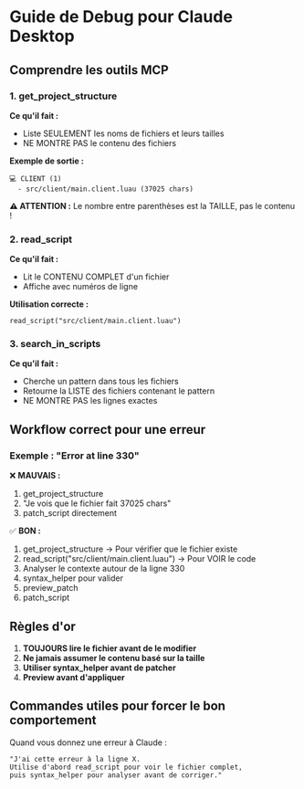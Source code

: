# Guide de Debug pour Claude Desktop

## Comprendre les outils MCP

### 1. get_project_structure
**Ce qu'il fait :**
- Liste SEULEMENT les noms de fichiers et leurs tailles
- NE MONTRE PAS le contenu des fichiers

**Exemple de sortie :**
```
💻 CLIENT (1)
  - src/client/main.client.luau (37025 chars)
```

**⚠️ ATTENTION :** Le nombre entre parenthèses est la TAILLE, pas le contenu !

### 2. read_script
**Ce qu'il fait :**
- Lit le CONTENU COMPLET d'un fichier
- Affiche avec numéros de ligne

**Utilisation correcte :**
```
read_script("src/client/main.client.luau")
```

### 3. search_in_scripts
**Ce qu'il fait :**
- Cherche un pattern dans tous les fichiers
- Retourne la LISTE des fichiers contenant le pattern
- NE MONTRE PAS les lignes exactes

## Workflow correct pour une erreur

### Exemple : "Error at line 330"

❌ **MAUVAIS :**
1. get_project_structure
2. "Je vois que le fichier fait 37025 chars"
3. patch_script directement

✅ **BON :**
1. get_project_structure → Pour vérifier que le fichier existe
2. read_script("src/client/main.client.luau") → Pour VOIR le code
3. Analyser le contexte autour de la ligne 330
4. syntax_helper pour valider
5. preview_patch
6. patch_script

## Règles d'or

1. **TOUJOURS lire le fichier avant de le modifier**
2. **Ne jamais assumer le contenu basé sur la taille**
3. **Utiliser syntax_helper avant de patcher**
4. **Preview avant d'appliquer**

## Commandes utiles pour forcer le bon comportement

Quand vous donnez une erreur à Claude :

```
"J'ai cette erreur à la ligne X. 
Utilise d'abord read_script pour voir le fichier complet, 
puis syntax_helper pour analyser avant de corriger."
```